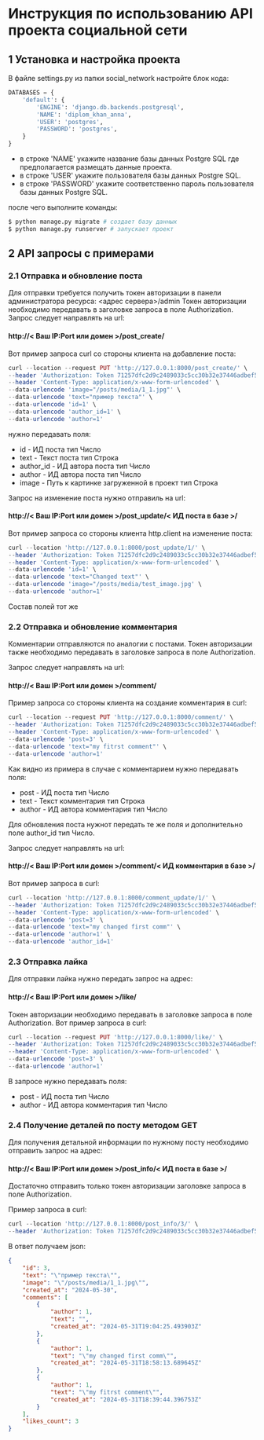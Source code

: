 # Инструкция по использованию API проекта социальной сети

## 1 Установка и настройка проекта

В файле settings.py из папки social_network настройте блок кода:

```python
DATABASES = {
    'default': {
        'ENGINE': 'django.db.backends.postgresql',
        'NAME': 'diplom_khan_anna',
        'USER': 'postgres',
        'PASSWORD': 'postgres',
    }
}
```
* в строке 'NAME' укажите название базы данных Postgre SQL где предполагается размещать данные проекта.
* в строке 'USER' укажите пользователя базы данных Postgre SQL.
* в строке 'PASSWORD' укажите соответственно пароль пользователя базы данных Postgre SQL.

после чего выполните команды:
```python
$ python manage.py migrate # создает базу данных
$ python manage.py runserver # запускает проект
```
## 2 API запросы с примерами

### 2.1 Отправка и обновление поста
Для отправки требуется получить токен авторизации в панели администратора ресурса: <адрес сервера>/admin
Токен авторизации необходимо передавать в заголовке запроса в поле Authorization.
Запрос следует направлять на url:
#### http://< Ваш IP:Port или домен >/post_create/
Вот пример запроса curl со стороны клиента на добавление поста:
```php
curl --location --request PUT 'http://127.0.0.1:8000/post_create/' \
--header 'Authorization: Token 71257dfc2d9c2489033c5cc30b32e37446adbef5' \
--header 'Content-Type: application/x-www-form-urlencoded' \
--data-urlencode 'image="/posts/media/1_1.jpg"' \
--data-urlencode 'text="пример текста"' \
--data-urlencode 'id=1' \
--data-urlencode 'author_id=1' \
--data-urlencode 'author=1'
```
нужно передавать поля:
* id - ИД поста тип Число
* text - Текст поста тип Строка
* author_id - ИД автора поста тип Число
* author - ИД автора поста тип Число
* image - Путь к картинке загруженной в проект тип Строка

Запрос на изменение поста нужно отправиль на url:
#### http://< Ваш IP:Port или домен >/post_update/< ИД поста в базе >/

Вот пример запроса со стороны клиента http.client на изменение поста:
```php
curl --location 'http://127.0.0.1:8000/post_update/1/' \
--header 'Authorization: Token 71257dfc2d9c2489033c5cc30b32e37446adbef5' \
--header 'Content-Type: application/x-www-form-urlencoded' \
--data-urlencode 'id=1' \
--data-urlencode 'text="Changed text"' \
--data-urlencode 'image="/posts/media/test_image.jpg' \
--data-urlencode 'author=1'
```
Состав полей тот же

### 2.2 Отправка и обновление комментария
Комментарии отправляются по аналогии с постами. Токен авторизации также необходимо передавать в заголовке запроса в поле Authorization.

Запрос следует направлять на url:
#### http://< Ваш IP:Port или домен >/comment/
Пример запроса со стороны клиента на создание комментария в curl:
```php
curl --location --request PUT 'http://127.0.0.1:8000/comment/' \
--header 'Authorization: Token 71257dfc2d9c2489033c5cc30b32e37446adbef5' \
--header 'Content-Type: application/x-www-form-urlencoded' \
--data-urlencode 'post=3' \
--data-urlencode 'text="my fitrst comment"' \
--data-urlencode 'author=1'
```
Как видно из примера в случае с комментарием нужно передавать поля:
* post - ИД поста тип Число
* text - Текст комментария тип Строка
* author - ИД автора комментария тип Число

Для обновления поста нужнот передать те же поля и дополнительно поле author_id тип Число.

Запрос следует направлять на url:
#### http://< Ваш IP:Port или домен >/comment/< ИД комментария в базе >/

Вот пример запроса в curl: 

```php
curl --location 'http://127.0.0.1:8000/comment_update/1/' \
--header 'Authorization: Token 71257dfc2d9c2489033c5cc30b32e37446adbef5' \
--header 'Content-Type: application/x-www-form-urlencoded' \
--data-urlencode 'post=3' \
--data-urlencode 'text="my changed first comm"' \
--data-urlencode 'author=1' \
--data-urlencode 'author_id=1'
```
### 2.3 Отправка лайка

Для отправки лайка нужно передать запрос на адрес:
#### http://< Ваш IP:Port или домен >/like/
Токен авторизации необходимо передавать в заголовке запроса в поле Authorization.
Вот пример запроса в curl: 

```php
curl --location --request PUT 'http://127.0.0.1:8000/like/' \
--header 'Authorization: Token 71257dfc2d9c2489033c5cc30b32e37446adbef5' \
--header 'Content-Type: application/x-www-form-urlencoded' \
--data-urlencode 'post=3' \
--data-urlencode 'author=1'
```
В запросе нужно передавать поля:
* post - ИД поста тип Число
* author - ИД автора комментария тип Число

### 2.4 Получение деталей по посту методом GET

Для получения детальной информации по нужному посту необходимо отправить запрос на адрес:
#### http://< Ваш IP:Port или домен >/post_info/< ИД поста в базе >/
Достаточно отправить только токен авторизации заголовке запроса в поле Authorization.

Пример запроса в curl:

```php
curl --location 'http://127.0.0.1:8000/post_info/3/' \
--header 'Authorization: Token 71257dfc2d9c2489033c5cc30b32e37446adbef5'
```

В ответ получаем json:

```json
{
    "id": 3,
    "text": "\"пример текста\"",
    "image": "\"/posts/media/1_1.jpg\"",
    "created_at": "2024-05-30",
    "comments": [
        {
            "author": 1,
            "text": "",
            "created_at": "2024-05-31T19:04:25.493903Z"
        },
        {
            "author": 1,
            "text": "\"my changed first comm\"",
            "created_at": "2024-05-31T18:58:13.689645Z"
        },
        {
            "author": 1,
            "text": "\"my fitrst comment\"",
            "created_at": "2024-05-31T18:39:44.396753Z"
        }
    ],
    "likes_count": 3
}
```


